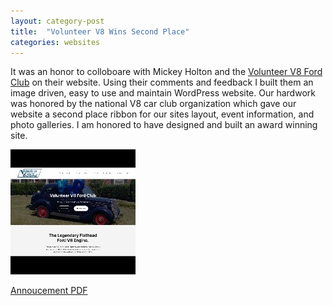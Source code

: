 ```yaml
---
layout: category-post
title:  "Volunteer V8 Wins Second Place"
categories: websites
---
```

It was an honor to colloboare with Mickey Holton and the [Volunteer V8 Ford Club](https://volunteerv8.com/) on their website. Using their comments and feedback I built them an image driven, easy to use and maintain WordPress website. Our hardwork was honored by the national V8 car club organization which gave our website a second place ribbon for our sites layout, event information, and photo galleries. I am honored to have designed and built an award winning site.

[![Volunteer V8 Website Thumbnail](/assets/img/tn/screencapture-web-archive-org-web-20240119214301-https-volunteerv8-com-2024-02-26-09_34_46_tn.jpg)](/assets/img/screencapture-web-archive-org-web-20240119214301-https-volunteerv8-com-2024-02-26-09_34_46.png)

[Annoucement PDF](/assets/pdfs/2023-website-comeptition-volunteer-v8.pdf)